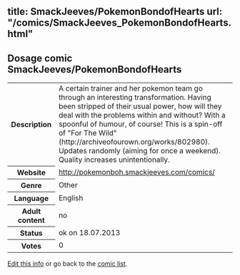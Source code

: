 title: SmackJeeves/PokemonBondofHearts
url: "/comics/SmackJeeves_PokemonBondofHearts.html"
---
Dosage comic SmackJeeves/PokemonBondofHearts
-----------------------------------------

<p id="msg"></p>
<script type="text/javascript">
if (window.location.search === '?edit_info_mail=sent_ok') {
  var elem = document.getElementById("msg");
  elem.innerHTML = 'Edited information sucessfully sent for review, which is usually done daily. Thanks!';
  elem.className = 'ok';
}
</script>
<table class="comicinfo">
<tr>
<th>Description</th><td>A certain trainer and her pokemon team go through an interesting transformation. Having been stripped of their usual power, how will they deal with the problems within and without? With a spoonful of humour, of course! This is a spin-off of &quot;For The Wild&quot; (http://archiveofourown.org/works/802980). Updates randomly (aiming for once a weekend). Quality increases unintentionally.</td>
</tr>
<tr>
<th>Website</th><td><a href="http://pokemonboh.smackjeeves.com/comics/">http://pokemonboh.smackjeeves.com/comics/</a></td>
</tr>
<tr>
<th>Genre</th><td>Other</td>
</tr>
<tr>
<th>Language</th><td>English</td>
</tr>
<tr>
<th>Adult content</th><td>no</td>
</tr>
<tr>
<th>Status</th><td>ok on 18.07.2013</td>
</tr>
<tr>
<th>Votes</th><td>0</td>
</tr>
</table>

[Edit this info](SmackJeeves_PokemonBondofHearts_edit.html) or go back to the [comic list](../comic-index.html).
